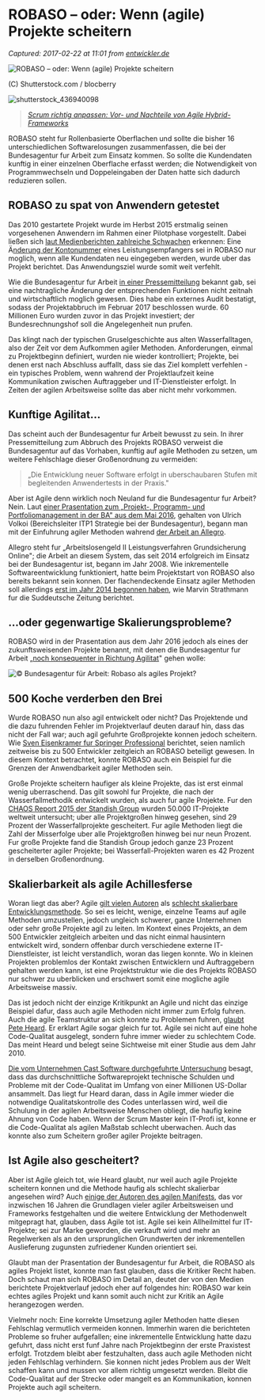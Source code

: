 # ROBASO – oder: Wenn (agile) Projekte scheitern

_Captured: 2017-02-22 at 11:01 from [entwickler.de](https://entwickler.de/online/agile/robaso-agile-projekte-scheitern-579778658.html)_

![ROBASO – oder: Wenn \(agile\) Projekte scheitern](https://entwickler.de/wp-content/uploads/2017/02/shutterstock_560053780-900x450.jpg)

(C) Shutterstock.com / blocberry

![shutterstock_436940098](https://entwickler.de/wp-content/uploads/2017/01/shutterstock_436940098-230x115.jpg)

> _[Scrum richtig anpassen: Vor- und Nachteile von Agile Hybrid-Frameworks](https://entwickler.de/online/agile/scrum-anpassen-hybrid-agile-579764517.html)_

ROBASO steht fur Rollenbasierte Oberflachen und sollte die bisher 16 unterschiedlichen Softwarelosungen zusammenfassen, die bei der Bundesagentur fur Arbeit zum Einsatz kommen. So sollte die Kundendaten kunftig in einer einzelnen Oberflache erfasst werden; die Notwendigkeit von Programmwechseln und Doppeleingaben der Daten hatte sich dadurch reduzieren sollen.

## ROBASO zu spat von Anwendern getestet

Das 2010 gestartete Projekt wurde im Herbst 2015 erstmalig seinen vorgesehenen Anwendern im Rahmen einer Pilotphase vorgestellt. Dabei ließen sich [laut Medienberichten zahlreiche Schwachen](http://www.sueddeutsche.de/digital/it-panne-sechs-jahre-millionen-euro-aber-keine-software-fuer-die-arbeitsagentur-1.3382464) erkennen: Eine Ä[nderung der Kontonummer](http://t3n.de/news/bundesagentur-fuer-arbeit-software-796431/) eines Leistungsempfangers sei in ROBASO nur moglich, wenn alle Kundendaten neu eingegeben werden, wurde uber das Projekt berichtet. Das Anwendungsziel wurde somit weit verfehlt.

Wie die Bundesagentur fur Arbeit [in einer Pressemitteilung](https://www.arbeitsagentur.de/content/1478796561842) bekannt gab, sei eine nachtragliche Änderung der entsprechenden Funktionen nicht zeitnah und wirtschaftlich moglich gewesen. Dies habe ein externes Audit bestatigt, sodass der Projektabbruch im Februar 2017 beschlossen wurde. 60 Millionen Euro wurden zuvor in das Projekt investiert; der Bundesrechnungshof soll die Angelegenheit nun prufen.

Das klingt nach der typischen Gruselgeschichte aus alten Wasserfalltagen, also der Zeit vor dem Aufkommen agiler Methoden. Anforderungen, einmal zu Projektbeginn definiert, wurden nie wieder kontrolliert; Projekte, bei denen erst nach Abschluss auffallt, dass sie das Ziel komplett verfehlen - ein typisches Problem, wenn wahrend der Projektlaufzeit keine Kommunikation zwischen Auftraggeber und IT-Dienstleister erfolgt. In Zeiten der agilen Arbeitsweise sollte das aber nicht mehr vorkommen.

## Kunftige Agilitat…

Das scheint auch der Bundesagentur fur Arbeit bewusst zu sein. In ihrer Pressemitteilung zum Abbruch des Projekts ROBASO verweist die Bundesagentur auf das Vorhaben, kunftig auf agile Methoden zu setzen, um weitere Fehlschlage dieser Großenordnung zu vermeiden:

> „Die Entwicklung neuer Software erfolgt in uberschaubaren Stufen mit begleitenden Anwendertests in der Praxis."

Aber ist Agile denn wirklich noch Neuland fur die Bundesagentur fur Arbeit? Nein. Laut [einer Prasentation zum „Projekt-, Programm- und Portfoliomanagement in der BA" aus dem Mai 2016](http://www.bakoev.bund.de/SharedDocs/Downloads/LG_2/Akademiegespraech_Management_Governance/Vortrag_Voelkoi.pdf?__blob=publicationFile), gehalten von Ulrich Volkoi (Bereichsleiter ITP1 Strategie bei der Bundesagentur), begann man mit der Einfuhrung agiler Methoden wahrend [der Arbeit an Allegro](https://www3.arbeitsagentur.de/web/content/DE/Presse/Presseinformationen/ArbeitslosengeldII/Detail/index.htm?dfContentId=L6019022DSTBAI680652).

Allegro steht fur „Arbeitslosengeld II Leistungsverfahren Grundsicherung Online"; die Arbeit an diesem System, das seit 2014 erfolgreich im Einsatz bei der Bundesagentur ist, begann im Jahr 2008. Wie inkrementelle Softwareentwicklung funktioniert, hatte beim Projektstart von ROBASO also bereits bekannt sein konnen. Der flachendeckende Einsatz agiler Methoden soll allerdings [erst im Jahr 2014 begonnen haben](http://www.sueddeutsche.de/digital/it-panne-sechs-jahre-millionen-euro-aber-keine-software-fuer-die-arbeitsagentur-1.3382464), wie Marvin Strathmann fur die Suddeutsche Zeitung berichtet.

## …oder gegenwartige Skalierungsprobleme?

ROBASO wird in der Prasentation aus dem Jahr 2016 jedoch als eines der zukunftsweisenden Projekte benannt, mit denen die Bundesagentur fur Arbeit „[noch konsequenter in Richtung Agilitat](http://www.bakoev.bund.de/SharedDocs/Downloads/LG_2/Akademiegespraech_Management_Governance/Vortrag_Voelkoi.pdf?__blob=publicationFile)" gehen wolle:

![© Bundesagentur für Arbeit: Robaso als agiles Projekt?](https://entwickler.de/wp-content/uploads/2017/02/bundesagentur-für-arbeit-robaso-agile.jpg)

## 500 Koche verderben den Brei

Wurde ROBASO nun also agil entwickelt oder nicht? Das Projektende und die dazu fuhrenden Fehler im Projektverlauf deuten darauf hin, dass das nicht der Fall war; auch agil gefuhrte Großprojekte konnen jedoch scheitern. Wie [Sven Eisenkramer fur Springer Professional](https://www.springerprofessional.de/agile-methoden/it-management/der-staat-kann-kein-startup/12076696) berichtet, seien namlich zeitweise bis zu 500 Entwickler zeitgleich an ROBASO beteiligt gewesen. In diesem Kontext betrachtet, konnte ROBASO auch ein Beispiel fur die Grenzen der Anwendbarkeit agiler Methoden sein.

Große Projekte scheitern haufiger als kleine Projekte, das ist erst einmal wenig uberraschend. Das gilt sowohl fur Projekte, die nach der Wasserfallmethodik entwickelt wurden, als auch fur agile Projekte. Fur den [CHAOS Report 2015 der Standish Group](https://www.infoq.com/articles/standish-chaos-2015) wurden 50.000 IT-Projekte weltweit untersucht; uber alle Projektgroßen hinweg gesehen, sind 29 Prozent der Wasserfallprojekte gescheitert. Fur agile Methoden liegt die Zahl der Misserfolge uber alle Projektgroßen hinweg bei nur neun Prozent. Fur große Projekte fand die Standish Group jedoch ganze 23 Prozent gescheiterter agiler Projekte; bei Wasserfall-Projekten waren es 42 Prozent in derselben Großenordnung.

## Skalierbarkeit als agile Achillesferse

Woran liegt das aber? Agile [gilt vielen Autoren](https://medium.com/@jurgenappelo/no-agile-does-not-scale-98df99da3ff3#.swz0nr7uf) als [schlecht skalierbare Entwicklungsmethode](https://theitriskmanager.wordpress.com/2013/09/29/agile-doesnt-scale/). So sei es leicht, wenige, einzelne Teams auf agile Methoden umzustellen, jedoch ungleich schwerer, ganze Unternehmen oder sehr große Projekte agil zu leiten. Im Kontext eines Projekts, an dem 500 Entwickler zeitgleich arbeiten und das nicht einmal hausintern entwickelt wird, sondern offenbar durch verschiedene externe IT-Dienstleister, ist leicht verstandlich, woran das liegen konnte. Wo in kleinen Projekten problemlos der Kontakt zwischen Entwicklern und Auftraggebern gehalten werden kann, ist eine Projektstruktur wie die des Projekts ROBASO nur schwer zu uberblicken und erschwert somit eine mogliche agile Arbeitsweise massiv.

Das ist jedoch nicht der einzige Kritikpunkt an Agile und nicht das einzige Beispiel dafur, dass auch agile Methoden nicht immer zum Erfolg fuhren. Auch die agile Teamstruktur an sich konnte zu Problemen fuhren, [glaubt Pete Heard](https://simpleprogrammer.com/2017/02/17/agile-is-dead-code-review/). Er erklart Agile sogar gleich fur tot. Agile sei nicht auf eine hohe Code-Qualitat ausgelegt, sondern fuhre immer wieder zu schlechtem Code. Das meint Heard und belegt seine Sichtweise mit einer Studie aus dem Jahr 2010.

[Die vom Unternehmen Cast Software durchgefuhrte Untersuchung](http://www.castsoftware.com/castresources/materials/wp/cast_2010-annual-report_keyfindings.pdf) besagt, dass das durchschnittliche Softwareprojekt technische Schulden und Probleme mit der Code-Qualitat im Umfang von einer Millionen US-Dollar ansammelt. Das liegt fur Heard daran, dass in Agile immer wieder die notwendige Qualitatskontrolle des Codes unterlassen wird, weil die Schulung in der agilen Arbeitsweise Menschen obliegt, die haufig keine Ahnung von Code haben. Wenn der Scrum Master kein IT-Profi ist, konne er die Code-Qualitat als agilen Maßstab schlecht uberwachen. Auch das konnte also zum Scheitern großer agiler Projekte beitragen.

## Ist Agile also gescheitert?

Aber ist Agile gleich tot, wie Heard glaubt, nur weil auch agile Projekte scheitern konnen und die Methode haufig als schlecht skalierbar angesehen wird? Auch [einige der Autoren des agilen Manifests](https://entwickler.de/online/agile/ist-agile-tot-253268.html), das vor inzwischen 16 Jahren die Grundlagen vieler agiler Arbeitsweisen und Frameworks festgehalten und die weitere Entwicklung der Methodenwelt mitgepragt hat, glauben, dass Agile tot ist. Agile sei kein Allheilmittel fur IT-Projekte; sei zur Marke geworden, die verkauft wird und mehr an Regelwerken als an den ursprunglichen Grundwerten der inkrementellen Auslieferung zugunsten zufriedener Kunden orientiert sei.

Glaubt man der Prasentation der Bundesagentur fur Arbeit, die ROBASO als agiles Projekt listet, konnte man fast glauben, dass die Kritiker Recht haben. Doch schaut man sich ROBASO im Detail an, deutet der von den Medien berichtete Projektverlauf jedoch eher auf folgendes hin: ROBASO war kein echtes agiles Projekt und kann somit auch nicht zur Kritik an Agile herangezogen werden.

Vielmehr noch: Eine korrekte Umsetzung agiler Methoden hatte diesen Fehlschlag vermutlich vermeiden konnen. Immerhin waren die berichteten Probleme so fruher aufgefallen; eine inkrementelle Entwicklung hatte dazu gefuhrt, dass nicht erst funf Jahre nach Projektbeginn der erste Praxistest erfolgt. Trotzdem bleibt aber festzuhalten, dass auch agile Methoden nicht jeden Fehlschlag verhindern. Sie konnen nicht jedes Problem aus der Welt schaffen kann und mussen vor allem richtig umgesetzt werden. Bleibt die Code-Qualitat auf der Strecke oder mangelt es an Kommunikation, konnen Projekte auch agil scheitern.
